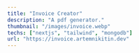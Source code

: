 ```yaml
---
title: "Invoice Creator"
description: "A pdf generator."
thumbnail: "/images/invoice.webp"
techs: ["nextjs", "tailwind", "mongodb"]
url: "https://invoice.artemnikitin.dev"
---
```

